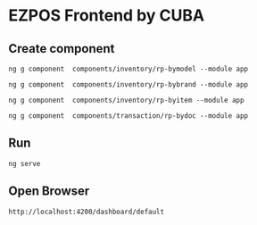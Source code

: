 # EZPOS Frontend by CUBA

## Create component
```
ng g component  components/inventory/rp-bymodel --module app

ng g component  components/inventory/rp-bybrand --module app

ng g component  components/inventory/rp-byitem --module app

ng g component  components/transaction/rp-bydoc --module app
```

## Run
```
ng serve
```

## Open Browser
```
http://localhost:4200/dashboard/default
```